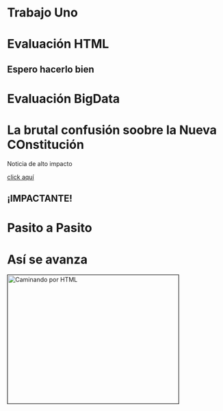 # Trabajo Uno
<!DOCTYPE html>
<html lang= "es">
<head>
	<meta charset="utf-8">
	<meta name="viewport" content="width=device-width, initial-scale=1">
	<title>Evaluación BigData</title>
</head>
<body>
	<h1>Evaluación HTML</h1>
	<h2>Espero hacerlo bien</h2>
	<Div> 
		<h1>Evaluación BigData</h1>
		<Div>
			<h1>La brutal confusión soobre la Nueva COnstitución</h1>
			<p>Noticia de alto impacto</p>
			<a href="https://es-us.noticias.yahoo.com/desinformaci%C3%B3n-brutal-constituci%C3%B3n-propuesta-chile-113113978.html">click aquí</a>
			<h2>¡IMPACTANTE!</h2>
		</Div>
		<Div>
			<h1>Pasito a Pasito</h1>
		</Div>
	<Div>
		<h1>Así se avanza</h1>
		<img src="html/imagenes/prueba.jpg" border="1" alt="Caminando por HTML" width="400" height="300">

</body>
</html>


